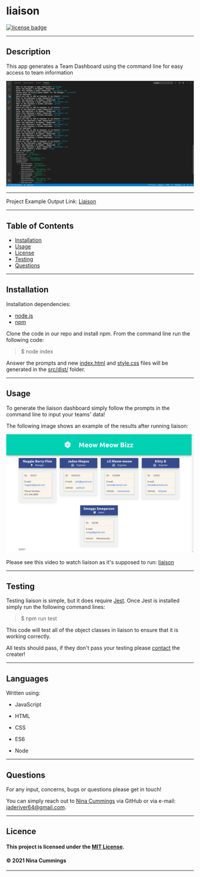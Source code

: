 
# liaison
<a href='LICENSE'><img src='https://img.shields.io/badge/license-MIT-blueviolet' alt='license badge'></a>

---------------------------------------

## Description
This app generates a Team Dashboard using the command line for easy access to team information



![App Image](lib/images/scrnshot1.png)

---------------------------------------

Project Example Output Link: 
[Liaison](https://jaderiver62.github.io/liaison/src/dist/)

---------------------------------------


## Table of Contents
* [Installation](#installation)
* [Usage](#usage)
* [License](#license)
* [Testing](#testing)
* [Questions](#questions)




---------------------------------------

## Installation
Installation dependencies:
* [node.js](https://nodejs.org/en/)
* [npm](https://www.npmjs.com/)

Clone the code in our repo and install npm.  From the command line run the following code:

>
>$ node index
>

Answer the prompts and new [index.html](src/dist/index.html) and [style.css](src/dist/style.css) files will be generated in the [src/dist/](src/dist/) folder.

---------------------------------------

## Usage


To generate the liaison dashboard simply follow the prompts in the command line to input your teams' data!

The following image shows an example of the results after running liaison:


![Project Usage Image](lib/images/screenshot.png)

Please see this video to watch liaison as it's supposed to run: [liaison](https://drive.google.com/file/d/1AzHx7LJeq1fQy4OE3BdHj4xiKCVcP3e0/view)


---------------------------------------

## Testing
Testing liaison is simple, but it does require [Jest](https://jestjs.io/).  Once Jest is installed simply run the following command lines:

>
>$ npm run test
>

This code will test all of the object classes in liaison to ensure that it is working correctly.

All tests should pass, if they don't pass your testing please [contact](#questions) the creater!

---------------------------------------

## Languages


Written using:

                    
* JavaScript
   
* HTML
   
* CSS
   
* ES6

* Node
   


---------------------------------------

## Questions

For any input, concerns, bugs or questions please get in touch!

You can simply reach out to [Nina Cummings](https://github.com/jaderiver62/liaison) via GitHub or via e-mail: jaderiver64@gmail.com.

---------------------------------------

## Licence


#### This project is licensed under the [MIT License](https://opensource.org/licenses/MIT).
#### &copy; 2021 Nina Cummings

---------------------------------------
    
